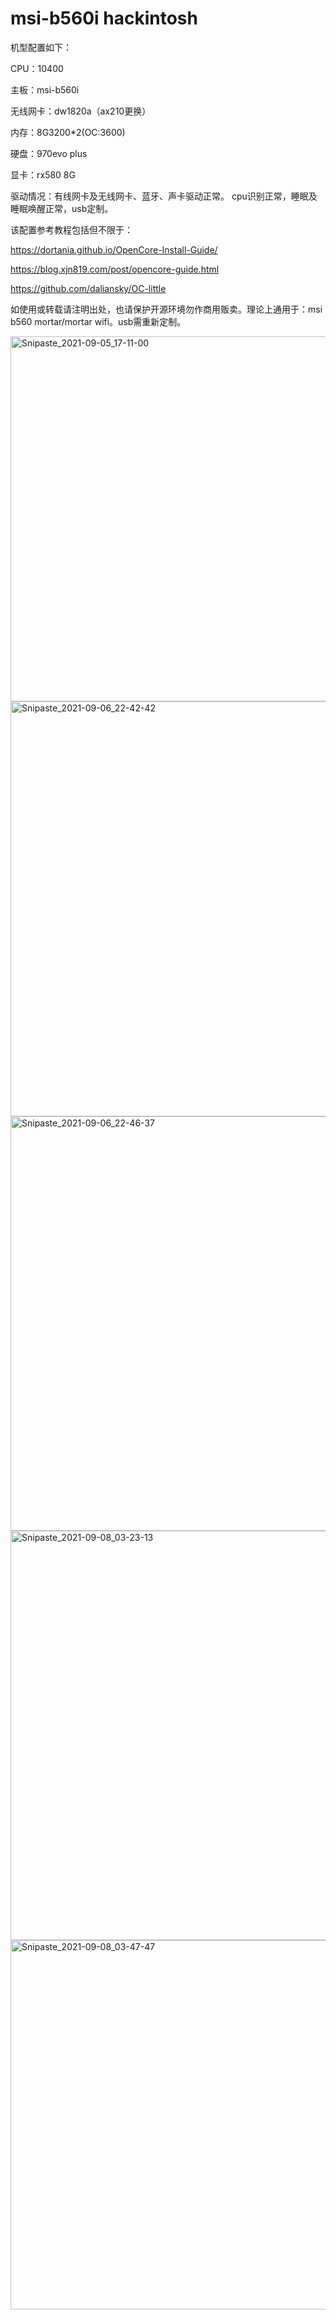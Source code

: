 # msi-b560i hackintosh

机型配置如下：

CPU：10400

主板：msi-b560i

无线网卡：dw1820a（ax210更换）

内存：8G3200*2(OC:3600)

硬盘：970evo plus

显卡：rx580 8G

驱动情况：有线网卡及无线网卡、蓝牙、声卡驱动正常。
cpu识别正常，睡眠及睡眠唤醒正常，usb定制。


该配置参考教程包括但不限于：

https://dortania.github.io/OpenCore-Install-Guide/

https://blog.xjn819.com/post/opencore-guide.html

https://github.com/daliansky/OC-little

如使用或转载请注明出处，也请保护开源环境勿作商用贩卖。理论上通用于：msi b560 mortar/mortar wifi。usb需重新定制。


<img width="584" alt="Snipaste_2021-09-05_17-11-00" src="https://user-images.githubusercontent.com/12815495/132400143-846127f1-fbb1-4acd-9c80-a1c6d43c491f.png">
<img width="664" alt="Snipaste_2021-09-06_22-42-42" src="https://user-images.githubusercontent.com/12815495/132400150-62ff84ce-e24f-4316-bc1e-387059bf1498.png">
<img width="663" alt="Snipaste_2021-09-06_22-46-37" src="https://user-images.githubusercontent.com/12815495/132400151-0a5c80bd-0282-4b01-a58b-6ace758886fc.png">
<img width="655" alt="Snipaste_2021-09-08_03-23-13" src="https://user-images.githubusercontent.com/12815495/132400157-06cd0615-f263-4476-b010-be5237abe2c2.png">
<img width="591" alt="Snipaste_2021-09-08_03-47-47" src="https://user-images.githubusercontent.com/12815495/132402401-9105f245-dfe8-44e9-a6ff-8f646a56de00.png">




